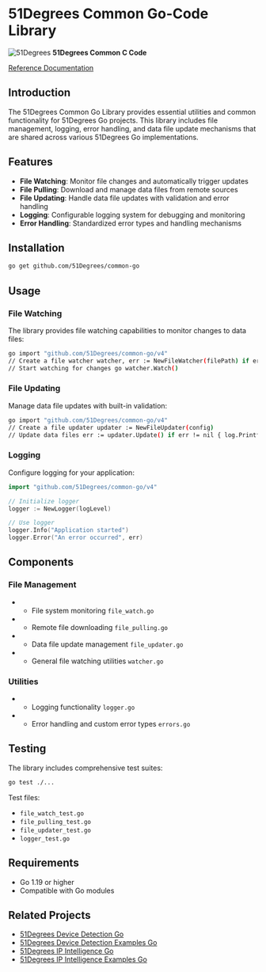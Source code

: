 # 51Degrees Common Go-Code Library

![51Degrees](https://51degrees.com/DesktopModules/FiftyOne/Distributor/Logo.ashx?utm_source=github&utm_medium=repository&utm_content=home&utm_campaign=c-open-source "Data rewards the curious") **51Degrees Common C Code**

[Reference Documentation](https://51degrees.github.io/ip-intelligence-go/4.4/examples.html "Reference documentation")

## Introduction

The 51Degrees Common Go Library provides essential utilities and common functionality for 51Degrees Go projects. This library includes file management, logging, error handling, and data file update mechanisms that are shared across various 51Degrees Go implementations.

## Features

- **File Watching**: Monitor file changes and automatically trigger updates
- **File Pulling**: Download and manage data files from remote sources
- **File Updating**: Handle data file updates with validation and error handling
- **Logging**: Configurable logging system for debugging and monitoring
- **Error Handling**: Standardized error types and handling mechanisms

## Installation

```bash
go get github.com/51Degrees/common-go
```

## Usage

### File Watching

The library provides file watching capabilities to monitor changes to data files:

```bash
go import "github.com/51Degrees/common-go/v4"
// Create a file watcher watcher, err := NewFileWatcher(filePath) if err != nil { log.Fatal(err) }
// Start watching for changes go watcher.Watch()
```


### File Updating

Manage data file updates with built-in validation:

```bash
go import "github.com/51Degrees/common-go/v4"
// Create a file updater updater := NewFileUpdater(config)
// Update data files err := updater.Update() if err != nil { log.Printf("Update failed: %v", err) }

```


### Logging

Configure logging for your application:

```go
import "github.com/51Degrees/common-go/v4"

// Initialize logger
logger := NewLogger(logLevel)

// Use logger
logger.Info("Application started")
logger.Error("An error occurred", err)
```

## Components
### File Management
- - File system monitoring `file_watch.go`
- - Remote file downloading `file_pulling.go`
- - Data file update management `file_updater.go`
- - General file watching utilities `watcher.go`

### Utilities
- - Logging functionality `logger.go`
- - Error handling and custom error types `errors.go`

## Testing
The library includes comprehensive test suites:

```bash
go test ./...
```

Test files:
- `file_watch_test.go`
- `file_pulling_test.go`
- `file_updater_test.go`
- `logger_test.go`

## Requirements
- Go 1.19 or higher
- Compatible with Go modules

## Related Projects
- [51Degrees Device Detection Go](https://github.com/51Degrees/device-detection-go)
- [51Degrees Device Detection Examples Go](https://github.com/51Degrees/device-detection-examples-go)
- [51Degrees IP Intelligence Go](https://github.com/51Degrees/ip-intelligence-go)
- [51Degrees IP Intelligence Examples Go](https://github.com/51Degrees/ip-intelligence-examples-go)

